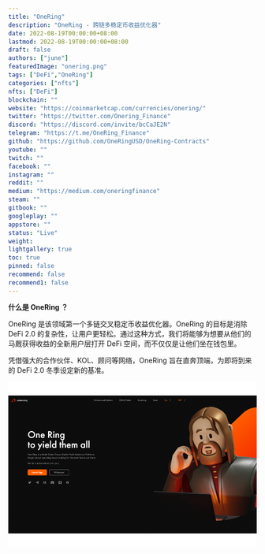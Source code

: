 ```yaml
---
title: "OneRing"
description: "OneRing - 跨链多稳定币收益优化器"
date: 2022-08-19T00:00:00+08:00
lastmod: 2022-08-19T00:00:00+08:00
draft: false
authors: ["june"]
featuredImage: "onering.png"
tags: ["DeFi","OneRing"]
categories: ["nfts"]
nfts: ["DeFi"]
blockchain: ""
website: "https://coinmarketcap.com/currencies/onering/"
twitter: "https://twitter.com/Onering_Finance"
discord: "https://discord.com/invite/bcCaJE2N"
telegram: "https://t.me/OneRing_Finance"
github: "https://github.com/OneRingUSD/OneRing-Contracts"
youtube: ""
twitch: ""
facebook: ""
instagram: ""
reddit: ""
medium: "https://medium.com/oneringfinance"
steam: ""
gitbook: ""
googleplay: ""
appstore: ""
status: "Live"
weight: 
lightgallery: true
toc: true
pinned: false
recommend: false
recommend1: false
---
```


**什么是 OneRing ？**

OneRing 是该领域第一个多链交叉稳定币收益优化器。OneRing 的目标是消除 DeFi 2.0 的复杂性，让用户更轻松。通过这种方式，我们将能够为想要从他们的马厩获得收益的全新用户层打开 DeFi 空间，而不仅仅是让他们坐在钱包里。

凭借强大的合作伙伴、KOL、顾问等网络，OneRing 旨在直奔顶端，为即将到来的 DeFi 2.0 冬季设定新的基准。

![OneRing](25.png)